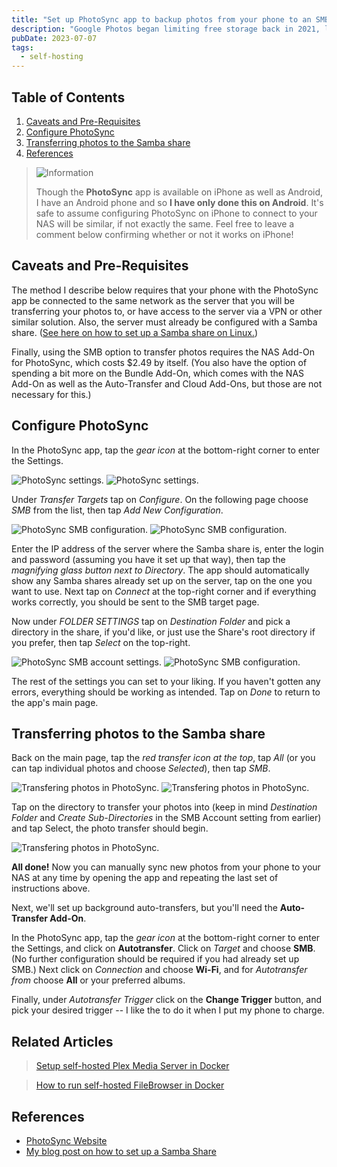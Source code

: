 ```yaml
---
title: "Set up PhotoSync app to backup photos from your phone to an SMB share on your home server"
description: "Google Photos began limiting free storage back in 2021, limiting you to 15 GB of storage when uploading photos in their original size uncompressed. Rather than wait and see if I hit the cap, I decided to try replacing Google Photos with a self-hosted solution. Here's how I did it."
pubDate: 2023-07-07
tags:
  - self-hosting
---
```


## Table of Contents

1. [Caveats and Pre-Requisites](#pre)
2. [Configure PhotoSync](#config)
3. [Transferring photos to the Samba share](#transfer)
4. [References](#ref)

> <img src="/assets/info.svg" class="info" loading="lazy" decoding="async" alt="Information">
>
> Though the **PhotoSync** app is available on iPhone as well as Android, I have an Android phone and so **I have only done this on Android**. It's safe to assume configuring PhotoSync on iPhone to connect to your NAS will be similar, if not exactly the same. Feel free to leave a comment below confirming whether or not it works on iPhone!

<div id='pre'/>

## Caveats and Pre-Requisites

The method I describe below requires that your phone with the PhotoSync app be connected to the same network as the server that you will be transferring your photos to, or have access to the server via a VPN or other similar solution. Also, the server must already be configured with a Samba share. (<a href="/blog/setup-a-samba-share-on-linux-via-command-line" target="_blank">See here on how to set up a Samba share on Linux.</a>)

Finally, using the SMB option to transfer photos requires the NAS Add-On for PhotoSync, which costs $2.49 by itself. (You also have the option of spending a bit more on the Bundle Add-On, which comes with the NAS Add-On as well as the Auto-Transfer and Cloud Add-Ons, but those are not necessary for this.)

<div id='config'/>

## Configure PhotoSync

In the PhotoSync app, tap the _gear icon_ at the bottom-right corner to enter the Settings.

![PhotoSync settings.](../../img/blog/photosync1.jpg)
![PhotoSync settings.](../../img/blog/photosync2.jpg)

Under _Transfer Targets_ tap on _Configure_. On the following page choose _SMB_ from the list, then tap _Add New Configuration_.

![PhotoSync SMB configuration.](../../img/blog/photosync3.jpg)
![PhotoSync SMB configuration.](../../img/blog/photosync4.jpg)

Enter the IP address of the server where the Samba share is, enter the login and password (assuming you have it set up that way), then tap the _magnifying glass button next to Directory_. The app should automatically show any Samba shares already set up on the server, tap on the one you want to use. Next tap on _Connect_ at the top-right corner and if everything works correctly, you should be sent to the SMB target page.

Now under _FOLDER SETTINGS_ tap on _Destination Folder_ and pick a directory in the share, if you'd like, or just use the Share's root directory if you prefer, then tap _Select_ on the top-right.

![PhotoSync SMB account settings.](../../img/blog/photosync5.jpg)
![PhotoSync SMB configuration.](../../img/blog/photosync6.jpg)

The rest of the settings you can set to your liking. If you haven't gotten any errors, everything should be working as intended. Tap on _Done_ to return to the app's main page.

<div id='transfer'/>

## Transferring photos to the Samba share

Back on the main page, tap the _red transfer icon at the top_, tap _All_ (or you can tap individual photos and choose _Selected_), then tap _SMB_.

![Transfering photos in PhotoSync.](../../img/blog/photosync7.jpg)
![Transfering photos in PhotoSync.](../../img/blog/photosync8.jpg)

Tap on the directory to transfer your photos into (keep in mind _Destination Folder_ and _Create Sub-Directories_ in the SMB Account setting from earlier) and tap Select, the photo transfer should begin.

![Transfering photos in PhotoSync.](../../img/blog/photosync9.jpg)

**All done!** Now you can manually sync new photos from your phone to your NAS at any time by opening the app and repeating the last set of instructions above. 

Next, we'll set up background auto-transfers, but you'll need the **Auto-Transfer Add-On**.

In the PhotoSync app, tap the _gear icon_ at the bottom-right corner to enter the Settings, and click on **Autotransfer**. Click on _Target_ and choose **SMB**. (No further configuration should be required if you had already set up SMB.) Next click on _Connection_ and choose **Wi-Fi**, and for _Autotransfer from_ choose **All** or your preferred albums.

Finally, under _Autotransfer Trigger_ click on the **Change Trigger** button, and pick your desired trigger -- I like the to do it when I put my phone to charge.

## Related Articles

> [Setup self-hosted Plex Media Server in Docker](/blog/setting-up-plex-in-docker)

> [How to run self-hosted FileBrowser in Docker](/blog/how-to-run-filebrowser-in-docker)

<div id='ref'/>

## References

- <a href="https://www.photosync-app.com/home" target="_blank">PhotoSync Website</a>
- <a href="/blog/setup-a-samba-share-on-linux-via-command-line">My blog post on how to set up a Samba Share</a>